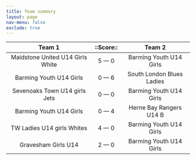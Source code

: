 ```yaml
---
title: Team summary
layout: page
nav-menu: false
exclude: true
---
```




|              Team 1              |  ::Score::  |          Team 2           |
|:--------------------------------:|:-----------:|:-------------------------:|
| Maidstone United U14 Girls White | 5 &mdash; 0 |  Barming Youth U14 Girls  |
|     Barming Youth U14 Girls      | 0 &mdash; 6 | South London Blues Ladies |
|  Sevenoaks Town U14 girls Jets   | 0 &mdash; 0 |  Barming Youth U14 Girls  |
|     Barming Youth U14 Girls      | 0 &mdash; 4 |  Herne Bay Rangers U14 B  |
|    TW Ladies U14 girls Whites    | 4 &mdash; 0 |  Barming Youth U14 Girls  |
|       Gravesham Girls U14        | 2 &mdash; 0 |  Barming Youth U14 Girls  |

 <br /><br /><br />